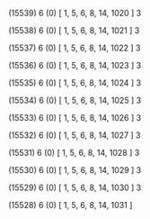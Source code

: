 (15539) 6 (0) [ 1, 5, 6, 8, 14, 1020 ] 3 


(15538) 6 (0) [ 1, 5, 6, 8, 14, 1021 ] 3 


(15537) 6 (0) [ 1, 5, 6, 8, 14, 1022 ] 3 


(15536) 6 (0) [ 1, 5, 6, 8, 14, 1023 ] 3 


(15535) 6 (0) [ 1, 5, 6, 8, 14, 1024 ] 3 


(15534) 6 (0) [ 1, 5, 6, 8, 14, 1025 ] 3 


(15533) 6 (0) [ 1, 5, 6, 8, 14, 1026 ] 3 


(15532) 6 (0) [ 1, 5, 6, 8, 14, 1027 ] 3 


(15531) 6 (0) [ 1, 5, 6, 8, 14, 1028 ] 3 


(15530) 6 (0) [ 1, 5, 6, 8, 14, 1029 ] 3 


(15529) 6 (0) [ 1, 5, 6, 8, 14, 1030 ] 3 


(15528) 6 (0) [ 1, 5, 6, 8, 14, 1031 ]  

